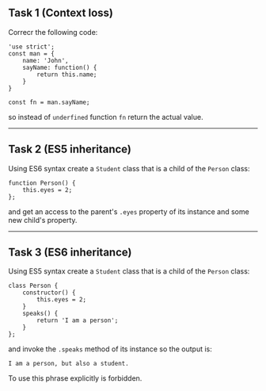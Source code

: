 ## Task 1 (Context loss)

Correcr the following code:

    'use strict';
    const man = {
        name: 'John',
        sayName: function() {
            return this.name;
        }
    }

    const fn = man.sayName;

so instead of `underfined` function `fn` return the actual value. 


***
## Task 2 (ES5 inheritance)

Using ES6 syntax create a `Student` class that is a child of the `Person` class:

    function Person() {
        this.eyes = 2;
    };

and get an access to the parent's `.eyes` property of its instance and some new child's property.

***
## Task 3 (ES6 inheritance)

Using ES5 syntax create a `Student` class that is a child of the `Person` class: 

    class Person {
        constructor() {
            this.eyes = 2;
        }
        speaks() {
            return 'I am a person';
        }
    };

and invoke the `.speaks` method of its instance so the output is:

    I am a person, but also a student.

To use this phrase explicitly is forbidden.
